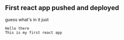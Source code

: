 ## First react app pushed and deployed

guess what's in it
just

```
Hello there
This is my first react app
```
